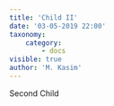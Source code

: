```yaml
---
title: 'Child II'
date: '03-05-2019 22:00'
taxonomy:
    category:
        - docs
visible: true
author: 'M. Kasim'
---
```


Second Child